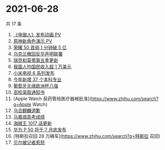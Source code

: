 # 2021-06-28

共 17 条

<!-- BEGIN -->
<!-- 最后更新时间 Mon Jun 28 2021 21:14:13 GMT+0800 (China Standard Time) -->

1. [《电锯人》发布动画 PV](https://www.zhihu.com/search?q=电锯人)
2. [原神新角色演示 PV](https://www.zhihu.com/search?q=原神)
3. [荣耀 50 首销 1 分钟破 5 亿](https://www.zhihu.com/search?q=荣耀50)
4. [乌克兰撤回反华声明联署](https://www.zhihu.com/search?q=乌克兰)
5. [瑞克和莫蒂第五季更新](https://www.zhihu.com/search?q=瑞克和莫蒂)
6. [我国人均国民收入超 1 万美元](https://www.zhihu.com/search?q=人均国民收入)
7. [小米电视 6 系列发布](https://www.zhihu.com/search?q=小米电视)
8. [今年新增 37 个本科专业](https://www.zhihu.com/search?q=新专业)
9. [葡萄牙无缘欧洲杯八强](https://www.zhihu.com/search?q=葡萄牙队)
10. [高校录取通知书](https://www.zhihu.com/search?q=高校录取通知书)
11. [Apple Watch 获药管局医疗器械批准](https://www.zhihu.com/search?q=Apple Watch)
12. [乌合麒麟道歉](https://www.zhihu.com/search?q=乌合麒麟)
13. [马嘉祺高考成绩](https://www.zhihu.com/search?q=马嘉祺高考)
14. [海贼王 1017 话更新](https://www.zhihu.com/search?q=海贼王)
15. [华为 P 50 将于 7 月底发布](https://www.zhihu.com/search?q=华为p50)
16. [特斯拉召回 28 万辆车](https://www.zhihu.com/search?q=特斯拉 召回)
17. [贝尔被记者惹怒](https://www.zhihu.com/search?q=贝尔)

<!-- END -->
